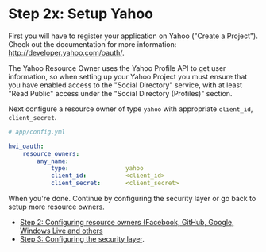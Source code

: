 Step 2x: Setup Yahoo
=======================
First you will have to register your application on Yahoo ("Create a Project"). Check out the
documentation for more information: http://developer.yahoo.com/oauth/.

The Yahoo Resource Owner uses the Yahoo Profile API to get user information, so when setting up your Yahoo Project
you must ensure that you have enabled access to the "Social Directory" service, with at least "Read Public" access
under the "Social Directory (Profiles)" section.

Next configure a resource owner of type `yahoo` with appropriate `client_id`,
`client_secret`.

```yaml
# app/config.yml

hwi_oauth:
    resource_owners:
        any_name:
            type:                yahoo
            client_id:           <client_id>
            client_secret:       <client_secret>
```

When you're done. Continue by configuring the security layer or go back to
setup more resource owners.

- [Step 2: Configuring resource owners (Facebook, GitHub, Google, Windows Live and others](../2-configuring_resource_owners.md)
- [Step 3: Configuring the security layer](../3-configuring_the_security_layer.md).
